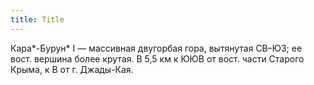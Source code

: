 ```yaml
---
title: Title
---
```


Кара*-Бурун* I — массивная двугорбая гора, вытянутая СВ–ЮЗ; ее вост. вершина
более крутая. В 5,5 км к ЮЮВ от вост. части Старого Крыма, к В от г. Джады-Кая.
